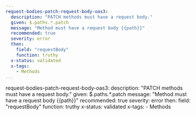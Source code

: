 ```yaml
--- 
request-bodies-patch-request-body-oas3: 
  description: "PATCH methods must have a request body."
  given: $.paths.*.patch
  message: "Method must have a request body {{path}}"
  recommended: true
  severity: error
  then: 
    field: "requestBody"
    function: truthy
  x-status: validated
  x-tags:
    - Methods  
...
```

request-bodies-patch-request-body-oas3: 
  description: "PATCH methods must have a request body."
  given: $.paths.*.patch
  message: "Method must have a request body {{path}}"
  recommended: true
  severity: error
  then: 
    field: "requestBody"
    function: truthy
  x-status: validated
  x-tags:
    - Methods 